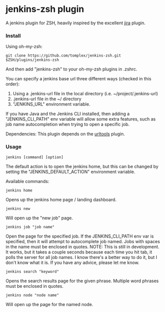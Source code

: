 # jenkins-zsh plugin

A jenkins plugin for ZSH, heavily inspired by the excellent [jira](https://github.com/robbyrussell/oh-my-zsh/tree/master/plugins/jira) plugin.


### Install

Using oh-my-zsh:

    git clone https://github.com/tomplex/jenkins-zsh.git $ZSH/plugins/jenkins-zsh

And then add "jenkins-zsh" to your oh-my-zsh plugins in .zshrc.

You can specify a jenkins base url three different ways (checked in this order):  
1. Using a .jenkins-url file in the local directory (i.e. ~/project/.jenkins-url)  
2. .jenkins-url file in the ~/ directory  
3. "JENKINS_URL" environment variable.  

If you have Java and the Jenkins CLI installed, then adding a "JENKINS_CLI_PATH" env variable will allow some extra features, such as job name autocompletion when trying to open a specific job.   

Dependencies: This plugin depends on the [urltools](https://github.com/robbyrussell/oh-my-zsh/blob/master/plugins/urltools/urltools.plugin.zsh) plugin.

### Usage

    jenkins [command] [option]

The default action is to open the jenkins home, but this can be changed by setting the "JENKINS_DEFAULT_ACTION" environment variable.

Available commands:

    jenkins home

Opens up the jenkins home page / landing dashboard.

    jenkins new

Will open up the "new job" page.

    jenkins job "job name"

Open the page for the specified job. If the JENKINS_CLI_PATH env var is specified, then it will attempt to autocomplete job named. Jobs with spaces in the name must be enclosed in quotes. NOTE: This is still in development. It works, but it takes a couple seconds because each time you hit tab, it polls the server for all job names. I know there's a better way to do it, but I don't know what it is. If you have any advice, please let me know.

    jenkins search "keyword"

Opens the search results page for the given phrase. Multiple word phrases must be enclosed in quotes.

    jenkins node "node name"

Will open up the page for the named node.


